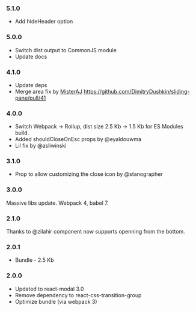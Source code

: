 ### 5.1.0

- Add hideHeader option

### 5.0.0

- Switch dist output to CommonJS module
- Update docs

### 4.1.0

- Update deps
- Merge area fix by [MisterAJ](https://github.com/MisterAJ) https://github.com/DimitryDushkin/sliding-pane/pull/41

### 4.0.0

- Switch Webpack -> Rollup, dist size 2.5 Kb -> 1.5 Kb for ES Modules build.
- Added shouldCloseOnEsc props by @eyaldouwma
- Lil fix by @asliwinski

### 3.1.0

- Prop to allow customizing the close icon by @stanographer

### 3.0.0

Massive libs update. Webpack 4, babel 7.

### 2.1.0

Thanks to @zilahir component now supports openning from the bottom.

### 2.0.1

- Bundle - 2.5 Kb

### 2.0.0

- Updated to react-modal 3.0
- Remove dependency to react-css-transition-group
- Optimize bundle (via webpack 3)
